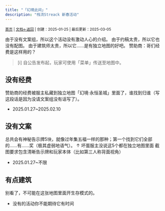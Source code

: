 ```yaml
---
title: "「幻境此间」"
description: "栈流Streack 新春活动"
---
```

<small id="old_menu"><a href="/Streack/">首页</a> | <a href="/Streack/doc/">文档</a></small><small><a href="../">←返回</a> |
 创建：2025-01-25 | 最后更新：2025-03-05</small><br>

由于没有文案组，所以这个活动没有激动人心的介绍。
由于约稿太贵，所以它也没有配图。
由于建筑师太贵，所以它……是有独立地图的好吧。
赞助商：哥们经费是这样用的？

> [i] 自公告发布起，玩家可使用「菜单」传送至地图中。

## 没有经费
赞助商的经费被服主私藏到独立地图「幻境·永恒圣城」里面了，谁找到归谁（写这段话是因为没请文案组没有话写了）。
* 2025.01.27~2025.02.10

## 没有文案
总共会有神秘告示牌5块，就像过年集五福一样的那种；第一个找到它们全部的……有……奖（极其虚弱地语气）。
↑ 坏蛋服主没说这5个都在独立地图里面
截图要求包含清晰告示牌和玩家本体（比如第三人称背面视角）
* 2025.01.27~不限

## 有点建筑
别看了，不可能在这张地图里面开生存模式的。
* 没有的活动你不能期待它有时间

<script src="https://rs.kdxiaoyi.top/res/scripts/js/sober.min.js"></script><script src="https://kdxiaoyi.top/Streack/page/pmd-reRender.min.js"></script>